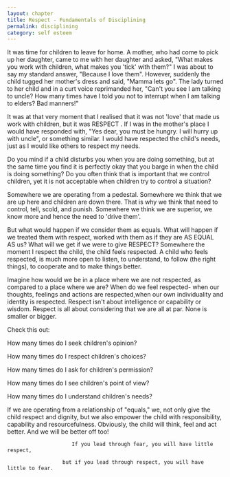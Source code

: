 ```yaml
---
layout: chapter
title: Respect - Fundamentals of Disciplining
permalink: disciplining
category: self esteem
---
```


It was time for children to leave for home. A mother, who had come to pick up her daughter, came to me with her daughter and asked, "What makes you work with children, what makes you 'tick' with them?" I was about to say my standard answer, "Because I love them". However, suddenly the child tugged her mother's dress and said, "Mamma lets go". The lady turned to her child and in a curt voice reprimanded her, "Can't you see I am talking to uncle? How many times have I told you not to interrupt when I am talking to elders? Bad manners!"

It was at that very moment that I realised that it was not 'love' that made us work with children, but it was RESPECT . If I was in the mother's place I would have responded with, "Yes dear, you must be hungry. I will hurry up with uncle", or something similar. I would have respected the child's needs, just as I would like others to respect my needs. 

Do you mind if a child disturbs you when you are doing something, but at the same time you find it is perfectly okay that you barge in when the child is doing something? Do you often think that is important that we control children, yet it is not acceptable when children try to control a situation?

Somewhere we are operating from a pedestal. Somewhere we think that we are up here and children are down there. That is why we think that need to control, tell, scold, and punish. Somewhere we think we are superior, we know more and hence the need to 'drive them'.

But what would happen if we consider them as equals. What will happen if we treated them with respect, worked with them as if they are AS EQUAL AS us? What will we get if we were to give RESPECT? Somewhere the moment I respect the child, the child feels respected. A child who feels respected, is much more open to listen, to understand, to follow (the right things), to cooperate and to make things better.

Imagine how would we be in a place where we are not respected, as compared to a place where we are? When do we feel respected- when our thoughts, feelings and actions are respected,when our own individuality and identity is respected. Respect isn't about intelligence or capability or wisdom. Respect is all about considering that we are all at par. None is smaller or bigger.

Check this out:

How many times do I seek children's opinion?

How many times do I respect children's choices?

How many times do I ask for children's permission?

How many times do I see children's point of view?

How many times do I understand children's needs?

If we are operating from a relationship of "equals," we, not only give the child respect and dignity, but we also empower the child with responsibility, capability and resourcefulness. Obviously, the child will think, feel and act better. And we will be better off too!

                       
                         If you lead through fear, you will have little respect,

                      but if you lead through respect, you will have little to fear.
